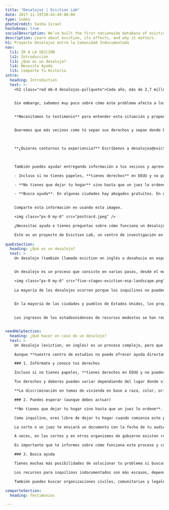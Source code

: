 ```yaml
---
title: "Desalojos | Eviction Lab"
date: 2017-11-19T20:43:49-08:00
type: index
photoCredit: Sasha Israel
hasSubnav: true
socialDescription: We’ve built the first nationwide database of evictions.  
description: Learn about eviction, its effects, and why it matters.
h1: Proyecto Desalojos entre la Comunidad Indocumentada
nav:
  li1: IR A LA SECCIÓN
  li2: Introducción
  li3: ¿Qué es un desalojo?
  li4: Necesito Ayuda
  li5: Comparte Tu Historia
intro:
  heading: Introduction
  text: >- 
    <h2 class="red mb-4 desalojos-pullquote">Cada año, más de 2,7 millones de familias se ven forzadas a dejar su hogar por desalojos en Estados Unidos.</h2> 


    Sin embargo, sabemos muy poco sobre cómo este problema afecta a los inmigrantes indocumentados.

    
    **Necesitamos tu testimonio** para entender esta situación y proponer soluciones.


    Queremos que más vecinos como tú sepan sus derechos y sepan donde buscar ayuda. Queremos que más políticos entiendan esta situación y ofrezcan soluciones.  Para esto estamos buscando personas dispuestas a contarnos sus experiencias sobre cómo perdieron sus hogares o fueron desalojados. 

 

    **¿Quieres contarnos tu experiencia?** Escríbenos a desalojos@evictionlab.org o manda un mensaje por <a href="https://wa.me/19714012210">WhatsApp al +1-971-401-2210</a>. También puedes responder este breve cuestionario de manera segura y anónima.

 

    También puedes ayudar entregando información a tus vecinos y aprendiendo de tus derechos. Aunque las leyes que rigen el alquiler varían mucho de estado a estado, estas son tres cosas que debes saber al enfrentar un desalojo:

    - Incluso si no tienes papeles, **tienes derechos** en EEUU y no puedes ser discriminado por tu origen o idioma.

    - **No tienes que dejar tu hogar** sino hasta que un juez lo ordene. 

    - **Busca ayuda**. En algunas ciudades hay abogados gratuitos. En otras, hay grupos comunitarios que te pueden orientar.
 

    Comparte esta información en usando esta imagen.

    <img class="px-0 my-6" src="postcard.jpeg" />

    ¿Necesitas ayuda o tienes preguntas sobre cómo funciona un desalojo? **Escríbenos un mensaje por <a href="https://wa.me/19714012210">WhatsApp al +1-971-401-2210</a>.**

    Este es un proyecto de Eviction Lab, un centro de investigación en temas de vivienda de la Universidad de Princeton. Para más información sobre el proyecto, por favor contactar a Juan Pablo Garnham <a href="mailto:desalojos@evictionlab.org">por correo electrónico</a> o con un mensaje al teléfono WHATSAPP al +1-971-401-2210.  
  
queEsSection:
  heading: ¿Qué es un desalojo? 
  text: >
    Un desalojo (también llamado eviction en inglés o desahucio en español) ocurre cuando un propietario expulsa a las personas de la propiedad que posee. Los desalojos son movimientos involuntarios iniciados por el propietario que ocurren a los inquilinos, mientras que las ejecuciones hipotecarias son movimientos involuntarios que suceden a los propietarios cuando un banco u otra agencia prestataria recupera un hogar.


    Un desalojo es un proceso que consiste en varios pasos, desde el momento en que se entrega notificación de este hasta la ejecución del desalojo.

    <img class="px-0 my-6" src="five-stages-eviction-esp-landscape.png" />
    
    ​La mayoría de los desalojos ocurren porque los inquilinos no pueden pagar o no pagan la renta. Los propietarios también pueden desalojar a los inquilinos por varias otras razones, como la contratación de internos, el daño a la propiedad, causar disturbios o infringir la ley. 

    
    En la mayoría de las ciudades y pueblos de Estados Unidos, los propietarios pueden desalojar a los inquilinos, incluso si no han perdido el pago de la renta o no han violado el contrato de arrendamiento; estos se llaman desalojos "sin culpa". Hoy en día, la mayoría de las familias pobres que alquilan gastan al menos la mitad de sus ingresos en costos de vivienda, y una de cada cuatro de esas familias gasta más del 70 por ciento de sus ingresos solo en renta y servicios públicos. 

    
    Los ingresos de los estadounidenses de recursos modestos se han reducido, mientras que los costos de la vivienda se han disparado. Solo una de cada cuatro familias que califica para programas de vivienda asequible recibe ayuda de algún tipo. Bajo esas condiciones, se ha vuelto más difícil para las familias de bajos ingresos mantenerse al día con los costos de alquiler y servicios públicos, y un número cada vez mayor está viviendo un paso en falso o una emergencia lejos del desalojo.


needHelpSection:
  heading: ¿Qué hacer en caso de un desalojo? 
  text: >
    Un desalojo (eviction, en inglés) es un proceso complejo, pero que puede suceder muy rápido. Las leyes, la forma en que se realiza un desalojo y las posibilidades para encontrar ayuda varían enormemente en cada ciudad y cada estado.

    Aunque **nuestro centro de estudios no puede ofrecer ayuda directamente o apoyo legal**, estos son algunos consejos que recomiendan los expertos.

    ### 1. Infórmate y conoce tus derechos

    Incluso si no tienes papeles, **tienes derechos en EEUU y no puedes ser discriminado por tu origen o idioma**. 

    Tus derechos y deberes pueden variar dependiendo del lugar donde vives o de donde te encuentres. Lo mejor para saber más de esto es contactar a organizaciones locales. Nos puedes contactar por <a href="https://wa.me/19714012210">WhatsApp (+1-971-401-2210)</a> o por correo electrónico (desalojos@evictionlab.org) para que te demos información de las organizaciones en tu ciudad o estado que podrían ayudarte.

    **La discriminación en temas de vivienda en base a raza, color, origen nacional, religión, sexo, condición familiar, una familia con niños menores de edad, o una persona embarazada o discapacidad está prohibida** a nivel nacional. El Departamento de Vivienda y Desarrollo Urbano recibe quejas e investiga casos al respecto (<a href="https://www.hud.gov/espanol/complaints/housediscrim" target="_blank">más información aquí</a>).

    ### 2. Puedes esperar (aunque debes actuar)

    **No tienes que dejar tu hogar sino hasta que un juez lo ordene**. Infórmate sobre cómo funciona el proceso de desalojo aquí.

    Como inquilino, eres libre de dejar tu hogar cuando comienza este proceso, pero en la mayoría de los estados puedes disputar tu caso en la corte, sin importar si eres indocumentado.

    La corte o un juez te enviará un documento con la fecha de tu audiencia. **Si quieres disputar tu caso, debes asistir a esta audiencia en la corte**. Te recomendamos buscar un abogado o alguien que te ayude en este proceso lo antes posible.

    A veces, en las cortes y en otros organismos de gobierno existen recursos que te pueden ayudar a encontrar soluciones.

    Es importante que te informes sobre cómo funciona este proceso y cuáles son los pasos que puedes tomar para protegerte.

    ### 3. Busca ayuda

    Tienes muchas más posibilidades de solucionar tu problema si buscas ayuda. **En algunas ciudades hay abogados gratuitos. En otras, hay grupos comunitarios que te pueden orientar**.

    Los recursos para inquilinos indocumentados son más escasos, dependiendo de dónde vives. Contáctanos a <a href="desalojos@evictionlab.org" target="_blank">nuestro correo electrónico</a> o a nuestro teléfono por <a href="https://wa.me/19714012210">WhatsApp (+1-971-401-2210)</a> para saber si hay organizaciones de apoyo legal en tu zona. 

    También puedes buscar organizaciones civiles, comunitarias y legales en el sitio <a href="https://justshelter.org" target="_blank">JustShelter.Org</a>.

comparteSection:
  heading: Testimonios

---
```


